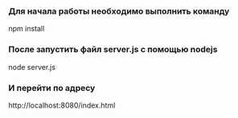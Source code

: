 ### Для начала работы необходимо выполнить команду 
npm install

### После запустить файл server.js с помощью nodejs
node server.js

### И перейти по адресу
http://localhost:8080/index.html
